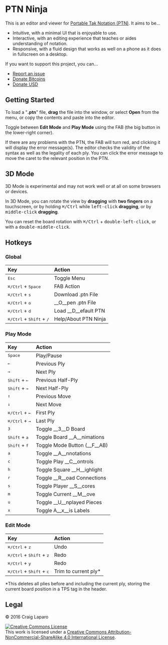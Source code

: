 # PTN Ninja

This is an editor and viewer for [Portable Tak Notation (PTN)](https://www.reddit.com/r/Tak/wiki/portable_tak_notation). It aims to be...

* Intuitive, with a minimal UI that is enjoyable to use.
* Interactive, with an editing experience that teaches or aides understanding of notation.
* Responsive, with a fluid design that works as well on a phone as it does in fullscreen on a desktop.

If you want to support this project, you can...

* [Report an issue](https://github.com/gruppler/PTN-Ninja/issues/)
* [Donate Bitcoins](bitcoin:12mD2HUNb4MJoLfVDDLS1wep1hdhrSY3L8)
* [Donate USD](https://www.paypal.me/gruppler)

## Getting Started

To load a "**.ptn**" file, **drag** the file into the window, or select **Open** from the menu, or copy the contents and paste into the editor.

Toggle between **Edit Mode** and **Play Mode** using the FAB (the big button in the lower-right corner).

If there are any problems with the PTN, the FAB will turn red, and clicking it will display the error message(s). The editor checks the validity of the syntax as well as the legality of each ply. You can click the error message to move the caret to the relevant position in the PTN.

## 3D Mode

3D Mode is experimental and may not work well or at all on some browsers or devices.

In 3D Mode, you can rotate the view by **dragging** with **two fingers** on a touchscreen, or by holding <kbd>&#x2318;/Ctrl</kbd> while <kbd>left-click</kbd> **dragging**, or by <kbd>middle-click</kbd> **dragging**.

You can reset the board rotation with <kbd>&#x2318;/Ctrl</kbd> + <kbd>double-left-click</kbd>, or with a <kbd>double-middle-click</kbd>.

## Hotkeys
### Global
Key|Action
:--|:--
<kbd>Esc</kbd>|Toggle Menu
<kbd>&#x2318;/Ctrl</kbd> + <kbd>Space</kbd>|FAB Action
<kbd>&#x2318;/Ctrl</kbd> + <kbd>s</kbd>|Download .ptn File
<kbd>&#x2318;/Ctrl</kbd> + <kbd>o</kbd>|__O__pen .ptn File
<kbd>&#x2318;/Ctrl</kbd> + <kbd>d</kbd>|Load __D__efault PTN
<kbd>&#x2318;/Ctrl</kbd> + <kbd>Shift</kbd> + <kbd>/</kbd>|Help/About PTN Ninja

### Play Mode
Key|Action
:--|:--
<kbd>Space</kbd>|Play/Pause
<kbd>&larr;</kbd>|Previous Ply
<kbd>&rarr;</kbd>|Next Ply
<kbd>Shift</kbd> + <kbd>&larr;</kbd>|Previous Half-Ply
<kbd>Shift</kbd> + <kbd>&rarr;</kbd>|Next Half-Ply
<kbd>&uarr;</kbd>|Previous Move
<kbd>&darr;</kbd>|Next Move
<kbd>&#x2318;/Ctrl</kbd> + <kbd>&larr;</kbd>|First Ply
<kbd>&#x2318;/Ctrl</kbd> + <kbd>&rarr;</kbd>|Last Ply
<kbd>3</kbd>|Toggle __3__D Board
<kbd>Shift</kbd> + <kbd>a</kbd>|Toggle Board __A__nimations
<kbd>Shift</kbd> + <kbd>f</kbd>|Toggle Mode Button (__F__AB)
<kbd>a</kbd>|Toggle __A__nnotations
<kbd>c</kbd>|Toggle Play __C__ontrols
<kbd>h</kbd>|Toggle Square __H__ighlight
<kbd>r</kbd>|Toggle __R__oad Connections
<kbd>s</kbd>|Toggle Player __S__cores
<kbd>m</kbd>|Toggle Current __M__ove
<kbd>u</kbd>|Toggle __U__nplayed Pieces
<kbd>x</kbd>|Toggle A__x__is Labels

### Edit Mode
Key|Action
:--|:--
<kbd>&#x2318;/Ctrl</kbd> + <kbd>z</kbd>|Undo
<kbd>&#x2318;/Ctrl</kbd> + <kbd>Shift</kbd> + <kbd>z</kbd>|Redo
<kbd>&#x2318;/Ctrl</kbd> + <kbd>y</kbd>|Redo
<kbd>&#x2318;/Ctrl</kbd> + <kbd>Shift</kbd> + <kbd>c</kbd>|Trim to current ply*

*This deletes all plies before and including the current ply, storing the current board position in a TPS tag in the header.


## Legal
&copy; 2016 Craig Laparo

<a rel="license" href="http://creativecommons.org/licenses/by-nc-sa/4.0/"><img alt="Creative Commons License" style="border-width:0" src="https://i.creativecommons.org/l/by-nc-sa/4.0/88x31.png" /></a><br />This work is licensed under a <a rel="license" href="http://creativecommons.org/licenses/by-nc-sa/4.0/">Creative Commons Attribution-NonCommercial-ShareAlike 4.0 International License</a>.
